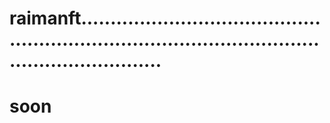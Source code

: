 # raimanft........................................................................................................................
# soon

